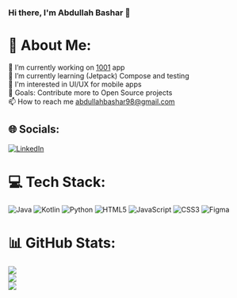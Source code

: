### Hi there, I'm Abdullah Bashar 👋
# 💫 About Me:
🔭 I’m currently working on [1001](https://1001.tv) app<br>🌱 I’m currently learning (Jetpack) Compose and testing<br>📱 I'm interested in UI/UX for mobile apps<br>🥅 Goals: Contribute more to Open Source projects<br>📫 How to reach me abdullahbashar98@gmail.com<br>


## 🌐 Socials:
[![LinkedIn](https://img.shields.io/badge/LinkedIn-%230077B5.svg?logo=linkedin&logoColor=white)](https://linkedin.com/in/https://www.linkedin.com/in/abdullah-bashar/) 

# 💻 Tech Stack:
![Java](https://img.shields.io/badge/java-%23ED8B00.svg?style=for-the-badge&logo=java&logoColor=white) ![Kotlin](https://img.shields.io/badge/kotlin-%230095D5.svg?style=for-the-badge&logo=kotlin&logoColor=white) ![Python](https://img.shields.io/badge/python-3670A0?style=for-the-badge&logo=python&logoColor=ffdd54) ![HTML5](https://img.shields.io/badge/html5-%23E34F26.svg?style=for-the-badge&logo=html5&logoColor=white) ![JavaScript](https://img.shields.io/badge/javascript-%23323330.svg?style=for-the-badge&logo=javascript&logoColor=%23F7DF1E) ![CSS3](https://img.shields.io/badge/css3-%231572B6.svg?style=for-the-badge&logo=css3&logoColor=white) 	![Figma](https://img.shields.io/badge/figma-%23F24E1E.svg?style=for-the-badge&logo=figma&logoColor=white)
# 📊 GitHub Stats:
![](https://github-readme-stats.vercel.app/api?username=abdbashar&theme=dark&hide_border=false&include_all_commits=false&count_private=false)<br/>
![](https://github-readme-streak-stats.herokuapp.com/?user=abdbashar&theme=dark&hide_border=false)<br/>
![](https://github-readme-stats.vercel.app/api/top-langs/?username=abdbashar&theme=dark&hide_border=false&include_all_commits=false&count_private=false&layout=compact)
